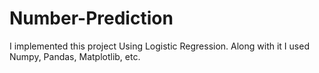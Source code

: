 # Number-Prediction
I implemented this project Using Logistic Regression. Along with it I used Numpy, Pandas, Matplotlib, etc.
